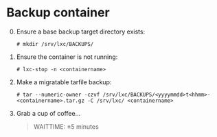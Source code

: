 # Backup container

0. Ensure a base backup target directory exists:

	```
	# mkdir /srv/lxc/BACKUPS/
	```

0. Ensure the container is not running:

	```
	# lxc-stop -n <containername>
	```

2. Make a migratable tarfile backup:

	```
	# tar --numeric-owner -czvf /srv/lxc/BACKUPS/<yyyymmdd>t<hhmm>-<containername>.tar.gz -C /srv/lxc/ <containername>
	```

3. Grab a cup of coffee...
	> WAITTIME: ±5 minutes


<!-- NGREP ONELINERS

>>> Make a migratable tarfile backup: # tar --numeric-owner -czvf /srv/lxc/BACKUPS/<yyyymmdd>t<hhmm>-<containername>.tar.gz -C /srv/lxc/ <containername>

-->
